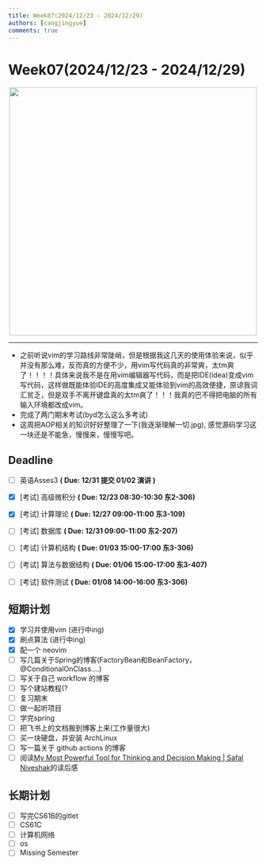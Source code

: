 ```yaml
---
title: Week07(2024/12/23 - 2024/12/29)
authors: [cangjingyue]
comments: true
---
```


# Week07(2024/12/23 - 2024/12/29)

<img src="https://cangjingyue.oss-cn-hangzhou.aliyuncs.com/2024/12/30/2a7204b404f45e49de678792dfa71c30720.jpg" style="height:500px; display: block; margin: auto;">


---

- 之前听说vim的学习路线非常陡峭，但是根据我这几天的使用体验来说，似乎并没有那么难，反而真的方便不少，用vim写代码真的非常爽，太tm爽了！！！！具体来说我不是在用vim编辑器写代码，而是把IDE(idea)变成vim写代码，这样做既能体验IDE的高度集成又能体验到vim的高效便捷，原谅我词汇贫乏，但是双手不离开键盘真的太tm爽了！！！我真的巴不得把电脑的所有输入环境都改成vim。
- 完成了两门期末考试(byd怎么这么多考试)
- 这周把AOP相关的知识好好整理了一下(我逐渐理解一切.jpg), 感觉源码学习这一块还是不能急，慢慢来，慢慢写吧。

## Deadline

- [ ] 英语Asses3 **( Due: 12/31 提交 01/02 演讲 )**
- [x] [考试] 高级微积分 **( Due: 12/23 08:30-10:30 东2-306)**
- [x] [考试] 计算理论 **( Due: 12/27 09:00-11:00 东3-109)**
- [ ] [考试] 数据库 **( Due: 12/31 09:00-11:00 东2-207)**
- [ ] [考试] 计算机结构 **( Due: 01/03 15:00-17:00 东3-306)**
- [ ] [考试] 算法与数据结构 **( Due: 01/06 15:00-17:00 东3-407)**
- [ ] [考试] 软件测试 **( Due: 01/08 14:00-16:00 东3-306)**


## 短期计划

- [x] 学习并使用vim (进行中ing)
- [x] 刷点算法 (进行中ing)
- [x] 配一个 neovim
- [ ] 写几篇关于Spring的博客(FactoryBean和BeanFactory，@ConditionalOnClass....)
- [ ] 写关于自己 workflow 的博客
- [ ] 写个建站教程(?
- [ ] 复习期末
- [ ] 做一起听项目
- [ ] 学完spring
- [ ] 把飞书上的文档搬到博客上来(工作量很大)
- [ ] 买一块硬盘，并安装 ArchLinux
- [ ] 写一篇关于 github actions 的博客
- [ ] 阅读[My Most Powerful Tool for Thinking and Decision Making | Safal Niveshak](https://www.safalniveshak.com/most-powerful-thinking-decision-making-tool/)的读后感

## 长期计划

- [ ] 写完CS61B的gitlet
- [ ] CS61C
- [ ] 计算机网络
- [ ] os
- [ ] Missing Semester
